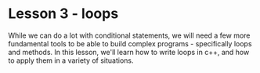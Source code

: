 # Lesson 3 - loops

While we can do a lot with conditional statements, we will need a few more fundamental tools to
be able to build complex programs - specifically loops and methods. In this lesson, we'll learn how
to write loops in c++, and how to apply them in a variety of situations.

